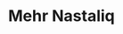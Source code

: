---
title: 'Mehr Nastaliq'
family: Mehr
urdu: مہر نستعلیق
styles: ['Regular 400']
size: 34
link: https://raw.githubusercontent.com/imrofayel/UrduFonts/master/fonts/Mehr_Nastaliq_2.0/Mehr_Nastaliq_2.0.ttf
---